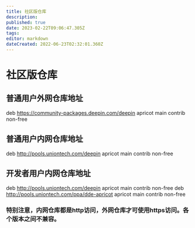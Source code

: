 ```yaml
---
title: 社区版仓库
description: 
published: true
date: 2023-02-22T09:06:47.305Z
tags: 
editor: markdown
dateCreated: 2022-06-23T02:32:01.360Z
---
```


# 社区版仓库
## 普通用户外网仓库地址
deb https://community-packages.deepin.com/deepin apricot main contrib non-free
## 普通用户内网仓库地址
deb http://pools.uniontech.com/deepin apricot main contrib non-free
## 开发者用户内网仓库地址
deb http://pools.uniontech.com/deepin apricot main contrib non-free
deb http://pools.uniontech.com/ppa/dde-apricot apricot main contrib non-free

### 特别注意，内网仓库都是http访问，外网仓库才可使用https访问。各个版本之间不兼容。